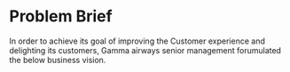 # Problem Brief
In order to achieve its goal of improving the Customer experience and delighting its customers, Gamma airways senior management forumulated the below business vision.


